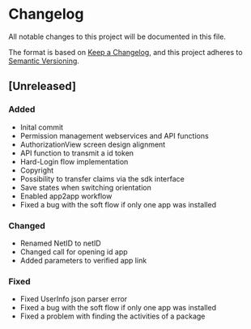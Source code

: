 # Changelog
All notable changes to this project will be documented in this file.

The format is based on [Keep a Changelog](https://keepachangelog.com/en/1.0.0/),
and this project adheres to [Semantic Versioning](https://semver.org/spec/v2.0.0.html).

## [Unreleased]
### Added
- Inital commit
- Permission management webservices and API functions
- AuthorizationView screen design alignment
- API function to transmit a id token
- Hard-Login flow implementation
- Copyright 
- Possibility to transfer claims via the sdk interface
- Save states when switching orientation
- Enabled app2app workflow
- Fixed a bug with the soft flow if only one app was installed

### Changed
- Renamed NetID to netID
- Changed call for opening id app
- Added parameters to verified app link

### Fixed
- Fixed UserInfo json parser error
- Fixed a bug with the soft flow if only one app was installed
- Fixed a problem with finding the activities of a package

